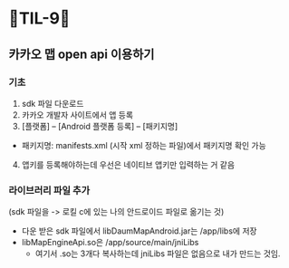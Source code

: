 # 🦄TIL-9🦄


## 카카오 맵 open api 이용하기


### 기초
1. sdk 파일 다운로드
2. 카카오 개발자 사이트에서 앱 등록
3. [플랫폼] – [Android 플랫폼 등록] – [패키지명]
  - 패키지명: manifests.xml (시작 xml 정하는 파일)에서 패키지명 확인 가능
4. 앱키를 등록해야하는데 우선은 네이티브 앱키만 입력하는 거 같음

### 라이브러리 파일 추가
(sdk 파일을 -> 로킬 c에 있는 나의 안드로이드 파일로 옮기는 것)
- 다운 받은 sdk 파일에서 libDaumMapAndroid.jar는 /app/libs에 저장
- libMapEngineApi.so은 /app/source/main/jniLibs
  - 여기서 .so는 3개다 복사하는데 jniLibs 파일은 없음으로 내가 만드는 것임.
